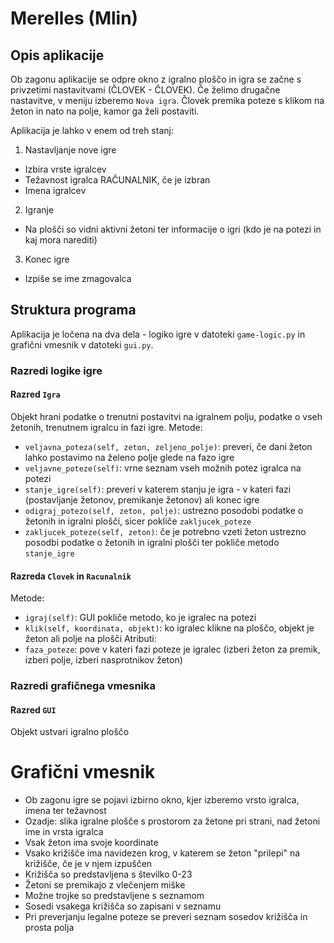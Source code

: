 # Merelles (Mlin)
## Opis aplikacije
Ob zagonu aplikacije se odpre okno z igralno ploščo in igra se začne s privzetimi nastavitvami (ČLOVEK - ČLOVEK). Če želimo drugačne nastavitve, v meniju izberemo `Nova igra`. Človek premika poteze s klikom na žeton in nato na polje, kamor ga želi postaviti. 

Aplikacija je lahko v enem od treh stanj:

1. Nastavljanje nove igre
  * Izbira vrste igralcev
  * Težavnost igralca RAČUNALNIK, če je izbran
  * Imena igralcev
2. Igranje
  * Na plošči so vidni aktivni žetoni ter informacije o igri (kdo je na potezi in kaj mora narediti)
3. Konec igre
  * Izpiše se ime zmagovalca

## Struktura programa
Aplikacija je ločena na dva dela - logiko igre v datoteki `game-logic.py` in grafični vmesnik v datoteki `gui.py`.
### Razredi logike igre
#### Razred `Igra`
Objekt hrani podatke o trenutni postavitvi na igralnem polju, podatke o vseh žetonih, trenutnem igralcu in fazi igre.
Metode:
* `veljavna_poteza(self, zeton, zeljeno_polje)`: preveri, če dani žeton lahko postavimo na želeno polje glede na fazo igre
* `veljavne_poteze(self)`: vrne seznam vseh možnih potez igralca na potezi
* `stanje_igre(self)`: preveri v katerem stanju je igra - v kateri fazi (postavljanje žetonov, premikanje žetonov) ali konec igre
* `odigraj_potezo(self, zeton, polje)`: ustrezno posodobi podatke o žetonih in igralni plošči, sicer pokliče `zakljucek_poteze`
* `zakljucek_poteze(self, zeton)`: če je potrebno vzeti žeton ustrezno posodbi podatke o žetonih in igralni plošči ter pokliče metodo `stanje_igre`

#### Razreda `Clovek` in `Racunalnik`
Metode:
* `igraj(self)`: GUI pokliče metodo, ko je igralec na potezi
* `klik(self, koordinata, objekt)`: ko igralec klikne na ploščo, objekt je žeton ali polje na plošči
Atributi:
* `faza_poteze`: pove v kateri fazi poteze je igralec (izberi žeton za premik, izberi polje, izberi nasprotnikov žeton)

### Razredi grafičnega vmesnika
#### Razred `GUI`
Objekt ustvari igralno ploščo

# Grafični vmesnik
* Ob zagonu igre se pojavi izbirno okno, kjer izberemo vrsto igralca, imena ter težavnost
* Ozadje: slika igralne plošče s prostorom za žetone pri strani, nad žetoni ime in vrsta igralca
* Vsak žeton ima svoje koordinate
* Vsako križišče ima navidezen krog, v katerem se žeton "prilepi" na križišče, če je v njem izpuščen
* Križišča so predstavljena s številko 0-23
* Žetoni se premikajo z vlečenjem miške
* Možne trojke so predstavljene s seznamom
* Sosedi vsakega križišča so zapisani v seznamu
* Pri preverjanju legalne poteze se preveri seznam sosedov križišča in prosta polja


